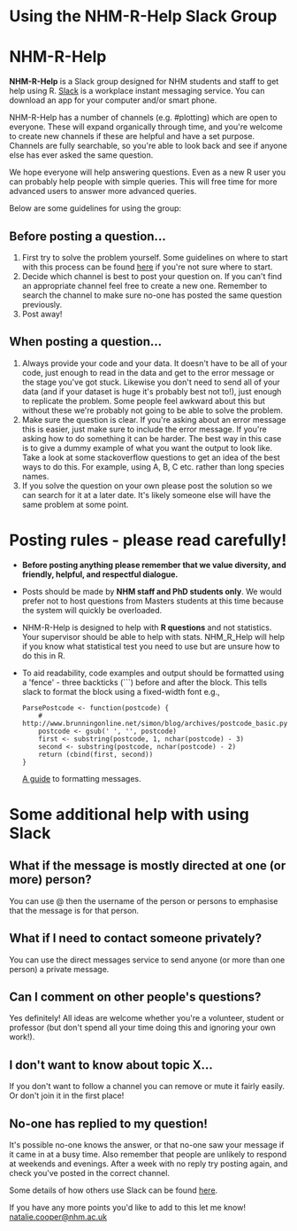 # Using the NHM-R-Help Slack Group

# NHM-R-Help 
__NHM-R-Help__ is a Slack group designed for NHM students and staff to get help using R.
[Slack](https://slack.com/) is a workplace instant messaging service. 
You can download an app for your computer and/or smart phone.

NHM-R-Help has a number of channels (e.g. #plotting) which are open to everyone.
These will expand organically through time, and you're welcome to create new channels if these are helpful and have a set purpose.
Channels are fully searchable, so you're able to look back and see if anyone else has ever asked the same question.

We hope everyone will help answering questions. 
Even as a new R user you can probably help people with simple queries. 
This will free time for more advanced users to answer more advanced queries.

Below are some guidelines for using the group:

## Before posting a question...
1. First try to solve the problem yourself. 
Some guidelines on where to start with this process can be found [here](https://github.com/nhcooper123/macro-group-info/blob/master/HelpR.md) if you're not sure where to start.
1. Decide which channel is best to post your question on.
If you can't find an appropriate channel feel free to create a new one.
Remember to search the channel to make sure no-one has posted the same question previously.
1. Post away!

## When posting a question...
1. Always provide your code and your data. 
It doesn't have to be all of your code, just enough to read in the data and get to the error message or the stage you've got stuck. 
Likewise you don't need to send all of your data (and if your dataset is huge it's probably best not to!), just enough to replicate the problem. 
Some people feel awkward about this but without these we're probably not going to be able to solve the problem.
1. Make sure the question is clear. 
If you're asking about an error message this is easier, just make sure to include the error message. 
If you're asking how to do something it can be harder. 
The best way in this case is to give a dummy example of what you want the output to look like. 
Take a look at some stackoverflow questions to get an idea of the best ways to do this. 
For example, using A, B, C etc. rather than long species names.
1. If you solve the question on your own please post the solution so we can search for it at a later date. 
It's likely someone else will have the same problem at some point.

# Posting rules - please read carefully!
* __Before posting anything please remember that we value diversity, and friendly, helpful, and respectful dialogue.__ 

* Posts should be made by __NHM staff and PhD students only__.
We would prefer not to host questions from Masters students at this time because the system will quickly be overloaded.

* NHM-R-Help is designed to help with __R questions__ and not statistics.
Your supervisor should be able to help with stats.
NHM_R_Help will help if you know what statistical test you need to use but are unsure how to do this in R.

* To aid readability, code examples and output should be formatted using a
'fence' - three backticks (```) before and after the block. This tells slack
to format the block using a fixed-width font e.g.,

    ```
    ParsePostcode <- function(postcode) {
        # http://www.brunningonline.net/simon/blog/archives/postcode_basic.py.html
        postcode <- gsub(' ', '', postcode)
        first <- substring(postcode, 1, nchar(postcode) - 3)
        second <- substring(postcode, nchar(postcode) - 2)
        return (cbind(first, second))
    }
    ```

    [A guide](https://get.slack.help/hc/en-us/articles/202288908-Format-your-messages)
    to formatting messages.

# Some additional help with using Slack

## What if the message is mostly directed at one (or more) person?
You can use @ then the username of the person or persons to emphasise that the message is for that person.

## What if I need to contact someone privately?
You can use the direct messages service to send anyone (or more than one person) a private message. 

## Can I comment on other people's questions?
Yes definitely!
All ideas are welcome whether you're a volunteer, student or professor (but don't spend all your time doing this and ignoring your own work!).

## I don't want to know about topic X...
If you don't want to follow a channel you can remove or mute it fairly easily. 
Or don't join it in the first place! 

## No-one has replied to my question!
It's possible no-one knows the answer, or that no-one saw your message if it came in at a busy time. 
Also remember that people are unlikely to respond at weekends and evenings.
After a week with no reply try posting again, and check you've posted in the correct channel.

Some details of how others use Slack can be found [here](http://www.nature.com/news/how-scientists-use-slack-1.21228).

If you have any more points you'd like to add to this let me know! natalie.cooper@nhm.ac.uk
